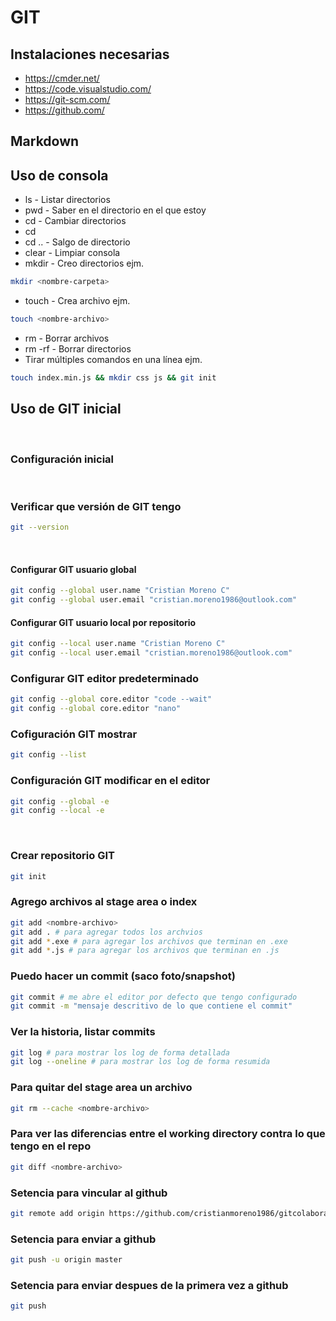 # GIT

## Instalaciones necesarias

* https://cmder.net/
* https://code.visualstudio.com/
* https://git-scm.com/
* https://github.com/

## Markdown

## Uso de consola

* ls - Listar directorios
* pwd - Saber en el directorio en el que estoy
* cd - Cambiar directorios
* cd <directorio>
* cd .. - Salgo de directorio
* clear - Limpiar consola
* mkdir - Creo directorios ejm.
```sh
mkdir <nombre-carpeta>
```
* touch - Crea archivo ejm.
```sh
touch <nombre-archivo>
```
* rm - Borrar archivos
* rm -rf - Borrar directorios
* Tirar múltiples comandos en una línea ejm.
```sh
touch index.min.js && mkdir css js && git init
```

## Uso de GIT inicial

<br>

### Configuración inicial

<br>

### Verificar que versión de GIT tengo
```sh
git --version
```

<br>

#### Configurar GIT usuario global
```sh
git config --global user.name "Cristian Moreno C"
git config --global user.email "cristian.moreno1986@outlook.com"
```

#### Configurar GIT usuario local por repositorio
```sh
git config --local user.name "Cristian Moreno C"
git config --local user.email "cristian.moreno1986@outlook.com"
```

### Configurar GIT editor predeterminado
```sh
git config --global core.editor "code --wait"
git config --global core.editor "nano"
```

### Cofiguración GIT mostrar
```sh
git config --list
```

### Configuración GIT modificar en el editor
```sh
git config --global -e
git config --local -e
```

<br>

### Crear repositorio GIT
```sh
git init
```

### Agrego archivos al stage area o index
```sh
git add <nombre-archivo>
git add . # para agregar todos los archvios
git add *.exe # para agregar los archivos que terminan en .exe
git add *.js # para agregar los archivos que terminan en .js
```

### Puedo hacer un commit (saco foto/snapshot)
```sh
git commit # me abre el editor por defecto que tengo configurado
git commit -m "mensaje descritivo de lo que contiene el commit"
```

### Ver la historia, listar commits
```sh
git log # para mostrar los log de forma detallada
git log --oneline # para mostrar los log de forma resumida
```

### Para quitar del stage area un archivo 
```sh
git rm --cache <nombre-archivo>
```

### Para ver las diferencias entre el working directory contra lo que tengo en el repo
```sh
git diff <nombre-archivo>
```

### Setencia para vincular al github
```sh
git remote add origin https://github.com/cristianmoreno1986/gitcolaborativo.git
```

### Setencia para enviar a github
```sh
git push -u origin master
```

### Setencia para enviar despues de la primera vez a github
```sh
git push
```












